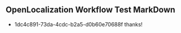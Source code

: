 ## OpenLocalization Workflow Test MarkDown
* 1dc4c891-73da-4cdc-b2a5-d0b60e70688f thanks!

<!--HONumber=Jul16_HO4-->


